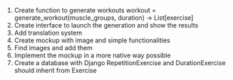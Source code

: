 1. Create function to generate workouts workout = generate_workout(muscle_groups, duration) -> List[exercise]
2. Create interface to launch the generation and show the results
3. Add translation system
4. Create mockup with image and simple functionalities
5. Find images and add them
6. Implement the mockup in a more native way possible
7. Create a database with Django RepetitionExercise and DurationExercise should inherit from Exercise
